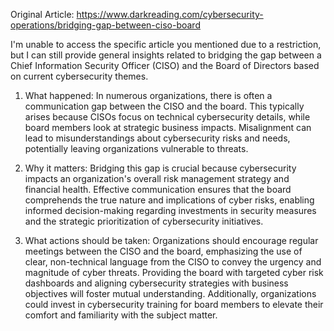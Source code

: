 Original Article: https://www.darkreading.com/cybersecurity-operations/bridging-gap-between-ciso-board

I'm unable to access the specific article you mentioned due to a restriction, but I can still provide general insights related to bridging the gap between a Chief Information Security Officer (CISO) and the Board of Directors based on current cybersecurity themes.

1) What happened: In numerous organizations, there is often a communication gap between the CISO and the board. This typically arises because CISOs focus on technical cybersecurity details, while board members look at strategic business impacts. Misalignment can lead to misunderstandings about cybersecurity risks and needs, potentially leaving organizations vulnerable to threats.

2) Why it matters: Bridging this gap is crucial because cybersecurity impacts an organization's overall risk management strategy and financial health. Effective communication ensures that the board comprehends the true nature and implications of cyber risks, enabling informed decision-making regarding investments in security measures and the strategic prioritization of cybersecurity initiatives.

3) What actions should be taken: Organizations should encourage regular meetings between the CISO and the board, emphasizing the use of clear, non-technical language from the CISO to convey the urgency and magnitude of cyber threats. Providing the board with targeted cyber risk dashboards and aligning cybersecurity strategies with business objectives will foster mutual understanding. Additionally, organizations could invest in cybersecurity training for board members to elevate their comfort and familiarity with the subject matter.